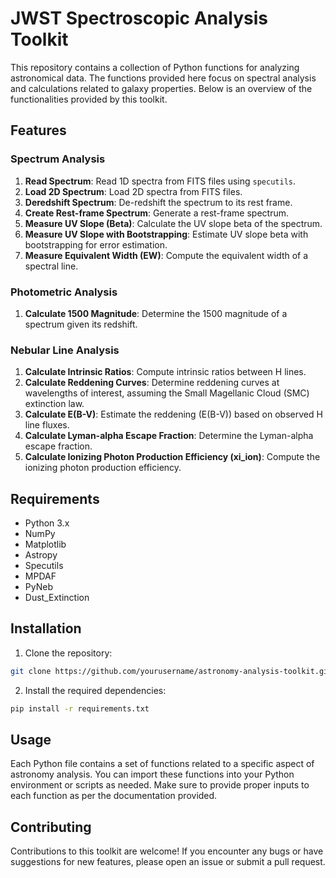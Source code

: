 # JWST Spectroscopic Analysis Toolkit

This repository contains a collection of Python functions for analyzing astronomical data. The functions provided here focus on spectral analysis and calculations related to galaxy properties. Below is an overview of the functionalities provided by this toolkit.

## Features

### Spectrum Analysis

1. **Read Spectrum**: Read 1D spectra from FITS files using `specutils`.
2. **Load 2D Spectrum**: Load 2D spectra from FITS files.
3. **Deredshift Spectrum**: De-redshift the spectrum to its rest frame.
4. **Create Rest-frame Spectrum**: Generate a rest-frame spectrum.
5. **Measure UV Slope (Beta)**: Calculate the UV slope beta of the spectrum.
6. **Measure UV Slope with Bootstrapping**: Estimate UV slope beta with bootstrapping for error estimation.
7. **Measure Equivalent Width (EW)**: Compute the equivalent width of a spectral line.

### Photometric Analysis

1. **Calculate 1500 Magnitude**: Determine the 1500 magnitude of a spectrum given its redshift.

### Nebular Line Analysis

1. **Calculate Intrinsic Ratios**: Compute intrinsic ratios between H lines.
2. **Calculate Reddening Curves**: Determine reddening curves at wavelengths of interest, assuming the Small Magellanic Cloud (SMC) extinction law.
3. **Calculate E(B-V)**: Estimate the reddening (E(B-V)) based on observed H line fluxes.
4. **Calculate Lyman-alpha Escape Fraction**: Determine the Lyman-alpha escape fraction.
5. **Calculate Ionizing Photon Production Efficiency (xi_ion)**: Compute the ionizing photon production efficiency.

## Requirements

- Python 3.x
- NumPy
- Matplotlib
- Astropy
- Specutils
- MPDAF
- PyNeb
- Dust_Extinction

## Installation

1. Clone the repository:

```bash
git clone https://github.com/yourusername/astronomy-analysis-toolkit.git
```

2. Install the required dependencies:
```bash
pip install -r requirements.txt
```

## Usage

Each Python file contains a set of functions related to a specific aspect of astronomy analysis. You can import these functions into your Python environment or scripts as needed. Make sure to provide proper inputs to each function as per the documentation provided.

## Contributing

Contributions to this toolkit are welcome! If you encounter any bugs or have suggestions for new features, please open an issue or submit a pull request.
